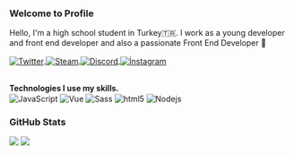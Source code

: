 ### Welcome to Profile 

Hello, I'm a high school student in Turkey🇹🇷. I work as a young developer and front end developer and also a passionate Front End Developer 🚀


  <a href="https://twitter.com/CertelAdemCan" target="_blank">
    <img align="center" alt="Twitter" src="https://img.shields.io/badge/-Twitter-1DA1F2?style=flat-square&logo=twitter&logoColor=white" />
  </a>

  <a href="https://steamcommunity.com/id/ademcancertel" target="_blank">
    <img align="center" alt="Steam" src="https://img.shields.io/badge/-Steam-171a21?style=flat-square&logo=steam&logoColor=white"/>
  </a>
  
   <a href="https://discord.com/users/698919263985205269" target="_blank">
     <img align="center" alt="Discord" src="https://img.shields.io/badge/-Discord-7289DA?style=flat-square&logo=discord&logoColor=white"/>
   </a>

  <a href="https://www.instagram.com/ademcancertel_/" target="_blank">
     <img align="center" alt="İnstagram" src="https://img.shields.io/badge/-İnstagram-AC358D?style=flat-square&logo=instagram&logoColor=ping"/>
   </a>


<br/>
<br/>

**Technologies I use my skills.**  
<img alt="JavaScript" align="center" src="https://img.shields.io/badge/-Javascript-edb200?style=flat-square&logo=javascript&logoColor=white" />  <img alt="Vue" align="center" src="https://img.shields.io/badge/-Vue-384960?style=flat-square&logo=vue.js&logoColor=white" /> <img alt="Sass" align="center" src="https://img.shields.io/badge/-Sass-CC6699?style=flat-square&logo=sass&logoColor=white" />  <img alt="html5" align="center" src="https://img.shields.io/badge/-HTML5-E34F26?style=flat-square&logo=html5&logoColor=white" />  <img alt="Nodejs" align="center" src="https://img.shields.io/badge/-Nodejs-43853d?style=flat-square&logo=Node.js&logoColor=white" />
<br>

### GitHub Stats
<div style="display: inline;">
  <img src="https://github-readme-stats.vercel.app/api?username=AdemCanCertel&theme=dark&show_icons=true">
  <img src="https://github-readme-stats.vercel.app/api/top-langs/?username=AdemCanCertel&layout=compact&theme=dark">
</div>
